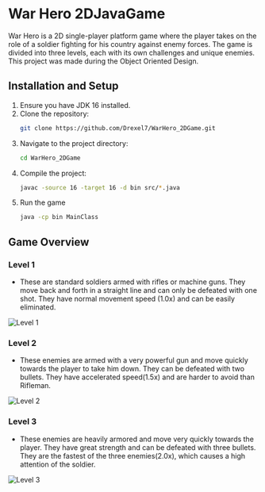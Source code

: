 # War Hero 2DJavaGame

War Hero is a 2D single-player platform game where the player takes on the role of a soldier fighting for his country against enemy forces. The game is divided into three levels, each with its own challenges and unique enemies. This project was made during the Object Oriented Design.

## Installation and Setup

1. Ensure you have JDK 16 installed.
2. Clone the repository:
   ```sh
   git clone https://github.com/Drexel7/WarHero_2DGame.git
3. Navigate to the project directory:
   ```sh
   cd WarHero_2DGame
4. Compile the project:
   ```sh
   javac -source 16 -target 16 -d bin src/*.java
5. Run the game
   ```sh
   java -cp bin MainClass
## Game Overview

### Level 1 
- These are standard soldiers armed with rifles or machine guns. They move back and forth in a straight line and can only be defeated with one shot. They have normal movement speed (1.0x) and can be easily eliminated.

![Level 1](JAVA_2DGame_Finale/1.png)

### Level 2
-  These enemies are armed with a very powerful gun and move quickly towards the player to take him down. They can be defeated with two bullets. They have accelerated speed(1.5x) and are harder to avoid than Rifleman.

![Level 2](JAVA_2DGame_Finale/2.png)

### Level 3
- These enemies are heavily armored and move very quickly towards the player. They have great strength and can be defeated with three bullets. They are the fastest of the three enemies(2.0x), which causes a high attention of the soldier.

![Level 3](JAVA_2DGame_Finale/3.png)



